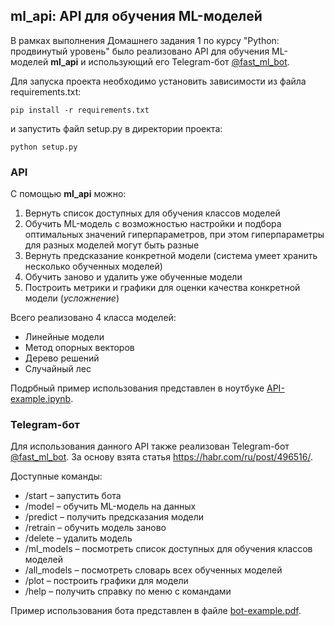 ## ml_api: API для обучения ML-моделей
В рамках выполнения Домашнего задания 1 по курсу "Python: продвинутый уровень" было реализовано API для обучения ML-моделей __ml_api__ и использующий его Telegram-бот [@fast_ml_bot](https://t.me/fast_ml_bot).

Для запуска проекта необходимо установить зависимости из файла requirements.txt:
```
pip install -r requirements.txt
``` 
и запустить файл setup.py в директории проекта:
```
python setup.py
``` 

### API
С помощью __ml_api__ можно:

1. Вернуть список доступных для обучения классов моделей
2. Обучить ML-модель с возможностью настройки и подбора оптимальных значений гиперпараметров, при этом гиперпараметры для разных моделей могут быть разные
3. Вернуть предсказание конкретной модели (система умеет хранить несколько обученных моделей)
4. Обучить заново и удалить уже обученные модели
5. Построить метрики и графики для оценки качества конкретной модели (_усложнение_)

Всего реализовано 4 класса моделей:
- Линейные модели
- Метод опорных векторов
- Дерево решений
- Случайный лес

Подрбный пример использования представлен в ноутбуке [API-example.ipynb](API-example.ipynb).

### Telegram-бот

Для использования данного API также реализован Telegram-бот [@fast_ml_bot](https://t.me/fast_ml_bot). 
За основу взята статья https://habr.com/ru/post/496516/. 

Доступные команды:
- /start – запустить бота
- /model – обучить ML-модель на данных
- /predict – получить предсказания модели
- /retrain – обучить модель заново
- /delete – удалить модель
- /ml_models – посмотреть список доступных для обучения классов моделей
- /all_models – посмотреть словарь всех обученных моделей
- /plot – построить графики для модели
- /help – получить справку по меню с командами

Пример использования бота представлен в файле [bot-example.pdf](bot-example.pdf).